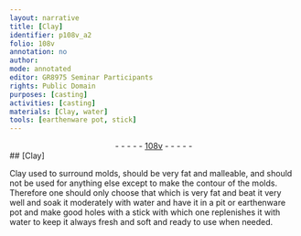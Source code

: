 ```yaml
---
layout: narrative
title: [Clay]
identifier: p108v_a2
folio: 108v
annotation: no
author:
mode: annotated
editor: GR8975 Seminar Participants
rights: Public Domain
purposes: [casting]
activities: [casting]
materials: [Clay, water]
tools: [earthenware pot, stick]
---
```


 <div class="folio" align="center">- - - - - <a href="http://gallica.bnf.fr/ark:/12148/btv1b10500001g/f222.image" target="_blank">108v</a> - - - - - </div>  
## [Clay]

 
<span class="activity"></span><span class="material">Clay</span> used to surround molds, should be very fat and malleable, and should not be used for anything else except to make the contour of the molds. Therefore one should only choose that which is very fat and beat it very well and soak it moderately with <span class="material">water</span> and have it in a pit or <span class="tool">earthenware pot</span> and make good holes with a <span class="tool">stick</span> with which one replenishes it with <span class="material">water</span> to keep it always fresh and soft and ready to use when needed.
 